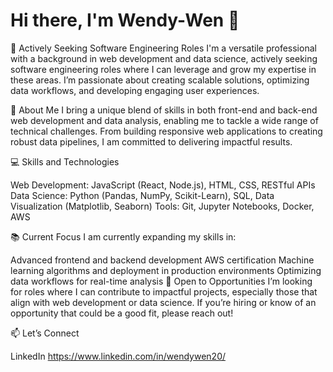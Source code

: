 # Hi there, I'm Wendy-Wen 👋
🚀 Actively Seeking Software Engineering Roles
I'm a versatile professional with a background in web development and data science, actively seeking software engineering roles where I can leverage and grow my expertise in these areas. I’m passionate about creating scalable solutions, optimizing data workflows, and developing engaging user experiences.

🌟 About Me
I bring a unique blend of skills in both front-end and back-end web development and data analysis, enabling me to tackle a wide range of technical challenges. From building responsive web applications to creating robust data pipelines, I am committed to delivering impactful results.

💻 Skills and Technologies

Web Development: JavaScript (React, Node.js), HTML, CSS, RESTful APIs
Data Science: Python (Pandas, NumPy, Scikit-Learn), SQL, Data Visualization (Matplotlib, Seaborn)
Tools: Git, Jupyter Notebooks, Docker, AWS

📚 Current Focus
I am currently expanding my skills in:

Advanced frontend and backend development 
AWS certification 
Machine learning algorithms and deployment in production environments
Optimizing data workflows for real-time analysis
🌱 Open to Opportunities
I’m looking for roles where I can contribute to impactful projects, especially those that align with web development or data science. If you’re hiring or know of an opportunity that could be a good fit, please reach out!

📫 Let’s Connect

LinkedIn
https://www.linkedin.com/in/wendywen20/
